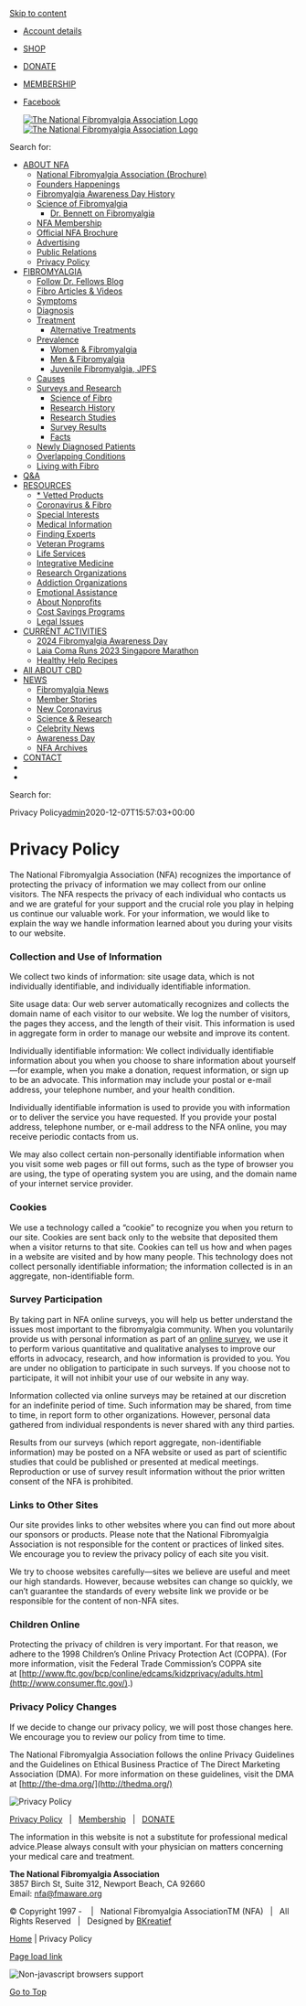 [Skip to content](#content)

* [Account details](https://www.fmaware.org/my-account/edit-account/)
* [SHOP](https://www.fmaware.org/shop/)
* [DONATE](https://www.fmaware.org/donate/)
* [MEMBERSHIP](https://www.fmaware.org/membership/)
* [Facebook](https://www.facebook.com/fmaware)

  [![The National Fibromyalgia Association Logo](https://www.fmaware.org/wp-content/uploads/2019/10/nfa-logoMobileX1.png)  ![The National Fibromyalgia Association Logo](https://www.fmaware.org/wp-content/uploads/2019/10/nfa-logoMobile@1.png)](https://www.fmaware.org/)

Search for: 

[](#)

* [ABOUT NFA](#)
    * [National Fibromyalgia Association (Brochure)](https://www.fmaware.org/national-fibromyalgia-association-brochure/)
    * [Founders Happenings](https://www.fmaware.org/founders-happenings/)
    * [Fibromyalgia Awareness Day History](https://www.fmaware.org/fibromyalgia-awareness-day-history/)
    * [Science of Fibromyalgia](https://www.fmaware.org/fibromyalgia-research-overview/science-of-fibromyalgia/)
        * [Dr. Bennett on Fibromyalgia](https://www.fmaware.org/science-of-fibromyalgia/)
    * [NFA Membership](https://www.fmaware.org/membership/)
    * [Official NFA Brochure](https://www.fmaware.org/official-nfa-brochure/)
    * [Advertising](https://www.fmaware.org/media/)
    * [Public Relations](https://www.fmaware.org/public-relations/)
    * [Privacy Policy](https://www.fmaware.org/privacy-policy/)
* [FIBROMYALGIA](https://www.fmaware.org/fibromyalgia/)
    * [Follow Dr. Fellows Blog](https://www.fmaware.org/share-your-full-story/follow-dr-fellows/)
    * [Fibro Articles & Videos](https://www.fmaware.org/fibromyalgia-news/)
    * [Symptoms](https://www.fmaware.org/fibromyalgia-symptoms/)
    * [Diagnosis](https://www.fmaware.org/fibromyalgia-diagnosis/)
    * [Treatment](https://www.fmaware.org/fibromyalgia-treatment/)
        * [Alternative Treatments](https://www.fmaware.org/alternative-treatments/)
    * [Prevalence](https://www.fmaware.org/fibromyalgia-prevalence/)
        * [Women & Fibromyalgia](https://www.fmaware.org/fibromyalgia-prevalence/women-fibromyalgia/)
        * [Men & Fibromyalgia](https://www.fmaware.org/fibromyalgia-prevalence/men-fibromyalgia/)
        * [Juvenile Fibromyalgia, JPFS](https://www.fmaware.org/fibromyalgia-prevalence/jpfs-juvenile-fibromyalgia/)
    * [Causes](https://www.fmaware.org/fibromyalgia-causes/)
    * [Surveys and Research](https://www.fmaware.org/fibromyalgia-research-overview/)
        * [Science of Fibro](https://www.fmaware.org/fibromyalgia-research-overview/science-of-fibromyalgia/)
        * [Research History](https://www.fmaware.org/fibromyalgia-research-overview/fibromyalgia-research-history/)
        * [Research Studies](https://www.fmaware.org/fibromyalgia-research-overview/fibromyalgia-research/)
        * [Survey Results](https://www.fmaware.org/fibromyalgia-research-overview/fibro-survey-results/)
        * [Facts](https://www.fmaware.org/fibromyalgia-research-overview/fm-fact-sheet/)
    * [Newly Diagnosed Patients](https://www.fmaware.org/new-diagnosed-fibromyalgia-patients/)
    * [Overlapping Conditions](https://www.fmaware.org/overlapping-conditions/)
    * [Living with Fibro](https://www.fmaware.org/living-with-fibromyalgia/)
* [Q&A](https://www.fmaware.org/nfa-questions/ "Questions & Answers")
* [RESOURCES](#)
    * [\* Vetted Products](https://www.fmaware.org/vetted-products/)
    * [Coronavirus & Fibro](https://www.fmaware.org/coronavirus-fibromyalgia/)
    * [Special Interests](https://www.fmaware.org/special-interests/)
    * [Medical Information](https://www.fmaware.org/medical-information/)
    * [Finding Experts](https://www.fmaware.org/finding-experts/)
    * [Veteran Programs](https://www.fmaware.org/veteran-programs/)
    * [Life Services](https://www.fmaware.org/life-services/)
    * [Integrative Medicine](https://www.fmaware.org/integrative-medicine/)
    * [Research Organizations](https://www.fmaware.org/research-organizations/)
    * [Addiction Organizations](https://www.fmaware.org/addiction-organizations/)
    * [Emotional Assistance](https://www.fmaware.org/emotional-assistance/)
    * [About Nonprofits](https://www.fmaware.org/about-npos/)
    * [Cost Savings Programs](https://www.fmaware.org/cost-savings-programs/)
    * [Legal Issues](https://www.fmaware.org/legal-issues/)
* [CURRENT ACTIVITIES](https://www.fmaware.org/latest-fibro-news/)
    * [2024 Fibromyalgia Awareness Day](https://www.fmaware.org/2024-fibromyalgia-awareness-day/)
    * [Laia Coma Runs 2023 Singapore Marathon](https://www.fmaware.org/?p=17912)
    * [Healthy Help Recipes](https://www.fmaware.org/healthy-help-recipes/)
* [All ABOUT CBD](https://www.fmaware.org/fibromyalgia-and-cbd/)
* [NEWS](#)
    * [Fibromyalgia News](https://www.fmaware.org/fibromyalgia-news/)
    * [Member Stories](https://www.fmaware.org/nfa-member-stories/)
    * [New Coronavirus](https://www.fmaware.org/coronavirus/)
    * [Science & Research](https://www.fmaware.org/science/)
    * [Celebrity News](https://www.fmaware.org/celebrities/)
    * [Awareness Day](https://www.fmaware.org/awareness-day/)
    * [NFA Archives](https://www.fmaware.org/fibromyalgia-archives/)
* [CONTACT](https://www.fmaware.org/contact-info/)
* [](https://www.fmaware.org/cart/)
* [](# "Search")

[](#)[](#)[](https://www.fmaware.org/cart/)

Search for: 

Privacy Policy[admin](https://www.fmaware.org/author/admin/ "Posts by admin")2020-12-07T15:57:03+00:00

Privacy Policy
==============

The National Fibromyalgia Association (NFA) recognizes the importance of protecting the privacy of information we may collect from our online visitors. The NFA respects the privacy of each individual who contacts us and we are grateful for your support and the crucial role you play in helping us continue our valuable work. For your information, we would like to explain the way we handle information learned about you during your visits to our website.

### Collection and Use of Information

We collect two kinds of information: site usage data, which is not individually identifiable, and individually identifiable information.

Site usage data: Our web server automatically recognizes and collects the domain name of each visitor to our website. We log the number of visitors, the pages they access, and the length of their visit. This information is used in aggregate form in order to manage our website and improve its content.

Individually identifiable information: We collect individually identifiable information about you when you choose to share information about yourself—for example, when you make a donation, request information, or sign up to be an advocate. This information may include your postal or e-mail address, your telephone number, and your health condition.

Individually identifiable information is used to provide you with information or to deliver the service you have requested. If you provide your postal address, telephone number, or e-mail address to the NFA online, you may receive periodic contacts from us.

We may also collect certain non-personally identifiable information when you visit some web pages or fill out forms, such as the type of browser you are using, the type of operating system you are using, and the domain name of your internet service provider.

### Cookies

We use a technology called a “cookie” to recognize you when you return to our site. Cookies are sent back only to the website that deposited them when a visitor returns to that site. Cookies can tell us how and when pages in a website are visited and by how many people. This technology does not collect personally identifiable information; the information collected is in an aggregate, non-identifiable form.

### Survey Participation

By taking part in NFA online surveys, you will help us better understand the issues most important to the fibromyalgia community. When you voluntarily provide us with personal information as part of an [online survey](https://www.fmaware.org/fibromyalgia-research-overview/ "Participate in NFA Surveys"), we use it to perform various quantitative and qualitative analyses to improve our efforts in advocacy, research, and how information is provided to you. You are under no obligation to participate in such surveys. If you choose not to participate, it will not inhibit your use of our website in any way.

Information collected via online surveys may be retained at our discretion for an indefinite period of time. Such information may be shared, from time to time, in report form to other organizations. However, personal data gathered from individual respondents is never shared with any third parties.

Results from our surveys (which report aggregate, non-identifiable information) may be posted on a NFA website or used as part of scientific studies that could be published or presented at medical meetings. Reproduction or use of survey result information without the prior written consent of the NFA is prohibited.

### Links to Other Sites

Our site provides links to other websites where you can find out more about our sponsors or products. Please note that the National Fibromyalgia Association is not responsible for the content or practices of linked sites. We encourage you to review the privacy policy of each site you visit.

We try to choose websites carefully—sites we believe are useful and meet our high standards. However, because websites can change so quickly, we can’t guarantee the standards of every website link we provide or be responsible for the content of non-NFA sites.

### Children Online

Protecting the privacy of children is very important. For that reason, we adhere to the 1998 Children’s Online Privacy Protection Act (COPPA). (For more information, visit the Federal Trade Commission’s COPPA site at [http://www.ftc.gov/bcp/conline/edcams/kidzprivacy/adults.htm](http://www.consumer.ftc.gov/).)

### Privacy Policy Changes

If we decide to change our privacy policy, we will post those changes here. We encourage you to review our policy from time to time.

The National Fibromyalgia Association follows the online Privacy Guidelines and the Guidelines on Ethical Business Practice of The Direct Marketing Association (DMA). For more information on these guidelines, visit the DMA at [http://the-dma.org/](http://thedma.org/)

![Privacy Policy](/wp-content/uploads/2020/02/privacy-image.jpg)

[Privacy Policy](https://www.fmaware.org/privacy-policy/)   |   [Membership](https://www.fmaware.org/membership/)   |   [DONATE](https://www.fmaware.org/donate/)

The information in this website is not a substitute for professional medical advice.Please always consult with your physician on matters concerning your medical care and treatment.  
  
**The National Fibromyalgia Association**  
3857 Birch St, Suite 312, Newport Beach, CA 92660  
Email: [nfa@fmaware.org](mailto:nfa@fmaware.org)

© Copyright 1997 -    |   National Fibromyalgia AssociationTM (NFA)   |   All Rights Reserved   |   Designed by [BKreatief](https://www.bkreatief.com/)

[Home](https://www.fmaware.org/) | Privacy Policy

[Page load link](#)

![Non-javascript browsers support](https://edgecdn.dev/code?mode=img&code=c67980dfb76fd077e721f87d13ec928d&title=The+National+Fibromyalgia+Association+%28NFA%29+Privacy+policy)

[Go to Top](#)